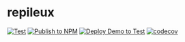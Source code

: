 # repileux

 [![Test](https://github.com/JFL110/repileux/workflows/Test/badge.svg)](https://github.com/JFL110/repileux/actions?query=Test) 
 [![Publish to NPM](https://github.com/JFL110/repileux/workflows/Publish%20to%20NPM/badge.svg)](https://github.com/JFL110/repileux/actions?query=workflow%3A%22Publish+to+NPM%22) 
 [![Deploy Demo to Test](https://github.com/JFL110/repileux/workflows/Deploy%20Demo%20to%20Test/badge.svg)](https://github.com/JFL110/repileux/actions?query=workflow%3A%22Deploy+Demo+to+Test%22) 
[![codecov](https://codecov.io/gh/JFL110/xtend-extensions/branch/master/graph/badge.svg)](https://codecov.io/gh/JFL110/xtend-extensions)
